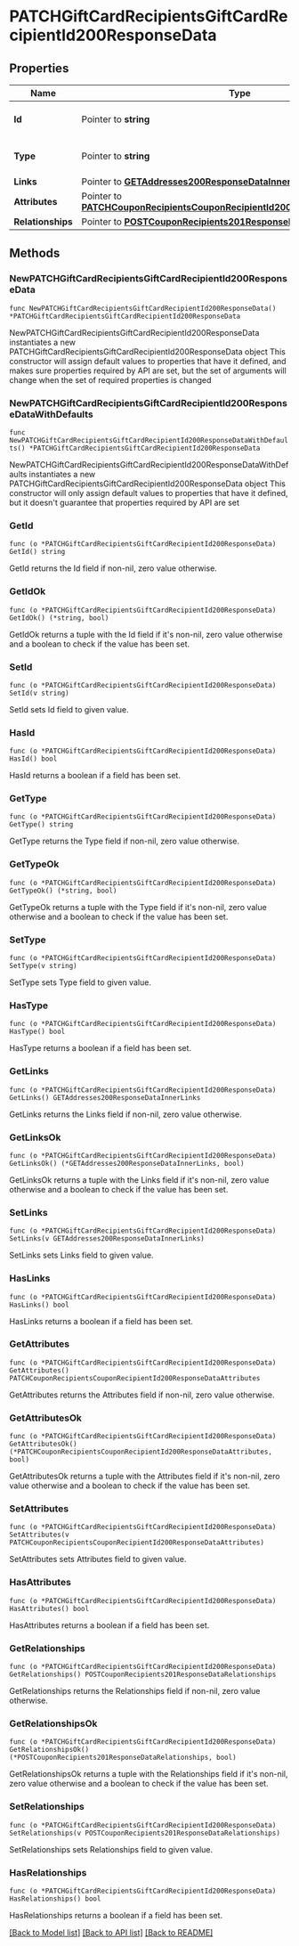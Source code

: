 # PATCHGiftCardRecipientsGiftCardRecipientId200ResponseData

## Properties

Name | Type | Description | Notes
------------ | ------------- | ------------- | -------------
**Id** | Pointer to **string** | The resource&#39;s id | [optional] 
**Type** | Pointer to **string** | The resource&#39;s type | [optional] [default to "gift_card_recipients"]
**Links** | Pointer to [**GETAddresses200ResponseDataInnerLinks**](GETAddresses200ResponseDataInnerLinks.md) |  | [optional] 
**Attributes** | Pointer to [**PATCHCouponRecipientsCouponRecipientId200ResponseDataAttributes**](PATCHCouponRecipientsCouponRecipientId200ResponseDataAttributes.md) |  | [optional] 
**Relationships** | Pointer to [**POSTCouponRecipients201ResponseDataRelationships**](POSTCouponRecipients201ResponseDataRelationships.md) |  | [optional] 

## Methods

### NewPATCHGiftCardRecipientsGiftCardRecipientId200ResponseData

`func NewPATCHGiftCardRecipientsGiftCardRecipientId200ResponseData() *PATCHGiftCardRecipientsGiftCardRecipientId200ResponseData`

NewPATCHGiftCardRecipientsGiftCardRecipientId200ResponseData instantiates a new PATCHGiftCardRecipientsGiftCardRecipientId200ResponseData object
This constructor will assign default values to properties that have it defined,
and makes sure properties required by API are set, but the set of arguments
will change when the set of required properties is changed

### NewPATCHGiftCardRecipientsGiftCardRecipientId200ResponseDataWithDefaults

`func NewPATCHGiftCardRecipientsGiftCardRecipientId200ResponseDataWithDefaults() *PATCHGiftCardRecipientsGiftCardRecipientId200ResponseData`

NewPATCHGiftCardRecipientsGiftCardRecipientId200ResponseDataWithDefaults instantiates a new PATCHGiftCardRecipientsGiftCardRecipientId200ResponseData object
This constructor will only assign default values to properties that have it defined,
but it doesn't guarantee that properties required by API are set

### GetId

`func (o *PATCHGiftCardRecipientsGiftCardRecipientId200ResponseData) GetId() string`

GetId returns the Id field if non-nil, zero value otherwise.

### GetIdOk

`func (o *PATCHGiftCardRecipientsGiftCardRecipientId200ResponseData) GetIdOk() (*string, bool)`

GetIdOk returns a tuple with the Id field if it's non-nil, zero value otherwise
and a boolean to check if the value has been set.

### SetId

`func (o *PATCHGiftCardRecipientsGiftCardRecipientId200ResponseData) SetId(v string)`

SetId sets Id field to given value.

### HasId

`func (o *PATCHGiftCardRecipientsGiftCardRecipientId200ResponseData) HasId() bool`

HasId returns a boolean if a field has been set.

### GetType

`func (o *PATCHGiftCardRecipientsGiftCardRecipientId200ResponseData) GetType() string`

GetType returns the Type field if non-nil, zero value otherwise.

### GetTypeOk

`func (o *PATCHGiftCardRecipientsGiftCardRecipientId200ResponseData) GetTypeOk() (*string, bool)`

GetTypeOk returns a tuple with the Type field if it's non-nil, zero value otherwise
and a boolean to check if the value has been set.

### SetType

`func (o *PATCHGiftCardRecipientsGiftCardRecipientId200ResponseData) SetType(v string)`

SetType sets Type field to given value.

### HasType

`func (o *PATCHGiftCardRecipientsGiftCardRecipientId200ResponseData) HasType() bool`

HasType returns a boolean if a field has been set.

### GetLinks

`func (o *PATCHGiftCardRecipientsGiftCardRecipientId200ResponseData) GetLinks() GETAddresses200ResponseDataInnerLinks`

GetLinks returns the Links field if non-nil, zero value otherwise.

### GetLinksOk

`func (o *PATCHGiftCardRecipientsGiftCardRecipientId200ResponseData) GetLinksOk() (*GETAddresses200ResponseDataInnerLinks, bool)`

GetLinksOk returns a tuple with the Links field if it's non-nil, zero value otherwise
and a boolean to check if the value has been set.

### SetLinks

`func (o *PATCHGiftCardRecipientsGiftCardRecipientId200ResponseData) SetLinks(v GETAddresses200ResponseDataInnerLinks)`

SetLinks sets Links field to given value.

### HasLinks

`func (o *PATCHGiftCardRecipientsGiftCardRecipientId200ResponseData) HasLinks() bool`

HasLinks returns a boolean if a field has been set.

### GetAttributes

`func (o *PATCHGiftCardRecipientsGiftCardRecipientId200ResponseData) GetAttributes() PATCHCouponRecipientsCouponRecipientId200ResponseDataAttributes`

GetAttributes returns the Attributes field if non-nil, zero value otherwise.

### GetAttributesOk

`func (o *PATCHGiftCardRecipientsGiftCardRecipientId200ResponseData) GetAttributesOk() (*PATCHCouponRecipientsCouponRecipientId200ResponseDataAttributes, bool)`

GetAttributesOk returns a tuple with the Attributes field if it's non-nil, zero value otherwise
and a boolean to check if the value has been set.

### SetAttributes

`func (o *PATCHGiftCardRecipientsGiftCardRecipientId200ResponseData) SetAttributes(v PATCHCouponRecipientsCouponRecipientId200ResponseDataAttributes)`

SetAttributes sets Attributes field to given value.

### HasAttributes

`func (o *PATCHGiftCardRecipientsGiftCardRecipientId200ResponseData) HasAttributes() bool`

HasAttributes returns a boolean if a field has been set.

### GetRelationships

`func (o *PATCHGiftCardRecipientsGiftCardRecipientId200ResponseData) GetRelationships() POSTCouponRecipients201ResponseDataRelationships`

GetRelationships returns the Relationships field if non-nil, zero value otherwise.

### GetRelationshipsOk

`func (o *PATCHGiftCardRecipientsGiftCardRecipientId200ResponseData) GetRelationshipsOk() (*POSTCouponRecipients201ResponseDataRelationships, bool)`

GetRelationshipsOk returns a tuple with the Relationships field if it's non-nil, zero value otherwise
and a boolean to check if the value has been set.

### SetRelationships

`func (o *PATCHGiftCardRecipientsGiftCardRecipientId200ResponseData) SetRelationships(v POSTCouponRecipients201ResponseDataRelationships)`

SetRelationships sets Relationships field to given value.

### HasRelationships

`func (o *PATCHGiftCardRecipientsGiftCardRecipientId200ResponseData) HasRelationships() bool`

HasRelationships returns a boolean if a field has been set.


[[Back to Model list]](../README.md#documentation-for-models) [[Back to API list]](../README.md#documentation-for-api-endpoints) [[Back to README]](../README.md)


